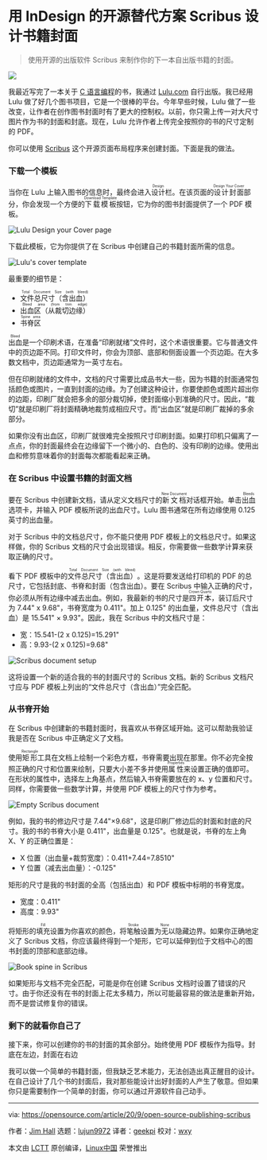 [#]: collector: (lujun9972)
[#]: translator: (geekpi)
[#]: reviewer: (wxy)
[#]: publisher: ( )
[#]: url: ( )
[#]: subject: (Design a book cover with an open source alternative to InDesign)
[#]: via: (https://opensource.com/article/20/9/open-source-publishing-scribus)
[#]: author: (Jim Hall https://opensource.com/users/jim-hall)

用 InDesign 的开源替代方案 Scribus 设计书籍封面
======

> 使用开源的出版软件 Scribus 来制作你的下一本自出版书籍的封面。

![](https://img.linux.net.cn/data/attachment/album/202009/16/213714ppvfzm6idv9nnynp.jpg)

我最近写完了一本关于 [C 语言编程][2]的书，我通过 [Lulu.com][3] 自行出版。我已经用 Lulu 做了好几个图书项目，它是一个很棒的平台。今年早些时候，Lulu 做了一些改变，让作者在创作图书封面时有了更大的控制权。以前，你只需上传一对大尺寸图片作为书的封面和封底。现在，Lulu 允许作者上传完全按照你的书的尺寸定制的 PDF。

你可以使用 [Scribus][4] 这个开源页面布局程序来创建封面。下面是我的做法。

### 下载一个模板

当你在 Lulu 上输入图书的信息时，最终会进入<ruby>设计<rt>Design</rt></ruby>栏。在该页面的<ruby>设计封面<rt>Design Your Cover</rt></ruby>部分，你会发现一个方便的<ruby>下载模板<rt>Download Template</rt></ruby>按钮，它为你的图书封面提供了一个 PDF 模板。

![Lulu Design your Cover page][5]

下载此模板，它为你提供了在 Scribus 中创建自己的书籍封面所需的信息。

![Lulu's cover template][7]

最重要的细节是：

  * <ruby>文件总尺寸（含出血）<rt>Total Document Size (with bleed)</rt></ruby>
  * <ruby>出血区（从裁切边缘）<rt>Bleed area (from trim edge)</rt></ruby>
  * <ruby>书脊区<rt>Spine area</rt></ruby>

<ruby>出血<rt>Bleed</rt></ruby>是一个印刷术语，在准备“印刷就绪”文件时，这个术语很重要。它与普通文件中的页边距不同。打印文件时，你会为顶部、底部和侧面设置一个页边距。在大多数文档中，页边距通常为一英寸左右。

但在印刷就绪的文件中，文档的尺寸需要比成品书大一些，因为书籍的封面通常包括颜色或图片，一直到封面的边缘。为了创建这种设计，你要使颜色或图片超出你的边距，印刷厂就会把多余的部分裁切掉，使封面缩小到准确的尺寸。因此，“裁切”就是印刷厂将封面精确地裁剪成相应尺寸。而“出血区”就是印刷厂裁掉的多余部分。

如果你没有出血区，印刷厂就很难完全按照尺寸印刷封面。如果打印机只偏离了一点点，你的封面最终会在边缘留下一个微小的、白色的、没有印刷的边缘。使用出血和修剪意味着你的封面每次都能看起来正确。

### 在 Scribus 中设置书籍的封面文档

要在 Scribus 中创建新文档，请从定义文档尺寸的<ruby>新文档<rt>New Document</rt></ruby>对话框开始。单击<ruby>出血<rt>Bleeds</rt></ruby>选项卡，并输入 PDF 模板所说的出血尺寸。Lulu 图书通常在所有边缘使用 0.125 英寸的出血量。

对于 Scribus 中的文档总尺寸，你不能只使用 PDF 模板上的文档总尺寸。如果这样做，你的 Scribus 文档的尺寸会出现错误。相反，你需要做一些数学计算来获取正确的尺寸。

看下 PDF 模板中的<ruby>文件总尺寸（含出血）<rt>Total Document Size (with bleed)</rt></ruby>。这是将要发送给打印机的 PDF 的总尺寸，它包括封底、书脊和封面（包含出血）。要在 Scribus 中输入正确的尺寸，你必须从所有边缘中减去出血。例如，我最新的书的尺寸是<ruby>四开本<rt>Crown Quarto</rt></ruby>，装订后尺寸为 7.44" x 9.68"，书脊宽度为 0.411"。加上 0.125" 的出血量，文件总尺寸（含出血）是 15.541" × 9.93"。因此，我在 Scribus 中的文档尺寸是：

  * 宽：15.541-(2 x 0.125)=15.291"
  * 高：9.93-(2 x 0.125)=9.68"

![Scribus document setup][8]

这将设置一个新的适合我的书的封面尺寸的 Scribus 文档。新的 Scribus 文档尺寸应与 PDF 模板上列出的“文件总尺寸（含出血）”完全匹配。

### 从书脊开始

在 Scribus 中创建新的书籍封面时，我喜欢从书脊区域开始。这可以帮助我验证我是否在 Scribus 中正确定义了文档。

使用<ruby>矩形<rt>Rectangle</rt></ruby>工具在文档上绘制一个彩色方框，书脊需要出现在那里。你不必完全按照正确的尺寸和位置来绘制，只要大小差不多并使用<ruby>属性<rt>Properties</rt></ruby>来设置正确的值即可。在形状的属性中，选择左上角基点，然后输入书脊需要放在的 x、y 位置和尺寸。同样，你需要做一些数学计算，并使用 PDF 模板上的尺寸作为参考。

![Empty Scribus document][9]

例如，我的书的修边尺寸是 7.44"×9.68"，这是印刷厂修边后的封面和封底的尺寸。我的书的书脊大小是 0.411"，出血量是 0.125"。也就是说，书脊的左上角 X、Y 的正确位置是：

  * X 位置（出血量+裁剪宽度）：0.411+7.44=7.8510"
  * Y 位置（减去出血量）：-0.125"

矩形的尺寸是我的书封面的全高（包括出血）和 PDF 模板中标明的书脊宽度。

  * 宽度：0.411"
  * 高度：9.93"

将矩形的<ruby>填充<rt>Fill</rt></ruby>设置为你喜欢的颜色，将<ruby>笔触<rt>Stroke</rt></ruby>设置为<ruby>无<rt>None</rt></ruby>以隐藏边界。如果你正确地定义了 Scribus 文档，你应该最终得到一个矩形，它可以延伸到位于文档中心的图书封面的顶部和底部边缘。

![Book spine in Scribus][10]

如果矩形与文档不完全匹配，可能是你在创建 Scribus 文档时设置了错误的尺寸。由于你还没有在书的封面上花太多精力，所以可能最容易的做法是重新开始，而不是尝试修复你的错误。

### 剩下的就看你自己了

接下来，你可以创建你的书的封面的其余部分。始终使用 PDF 模板作为指导。封底在左边，封面在右边

我可以做一个简单的书籍封面，但我缺乏艺术能力，无法创造出真正醒目的设计。在自己设计了几个书的封面后，我对那些能设计出好封面的人产生了敬意。但如果你只是需要制作一个简单的封面，你可以通过开源软件自己动手。

--------------------------------------------------------------------------------

via: https://opensource.com/article/20/9/open-source-publishing-scribus

作者：[Jim Hall][a]
选题：[lujun9972][b]
译者：[geekpi](https://github.com/geekpi)
校对：[wxy](https://github.com/wxy)

本文由 [LCTT](https://github.com/LCTT/TranslateProject) 原创编译，[Linux中国](https://linux.cn/) 荣誉推出

[a]: https://opensource.com/users/jim-hall
[b]: https://github.com/lujun9972
[1]: https://opensource.com/sites/default/files/styles/image-full-size/public/lead-images/books_read_list_stack_study.png?itok=GZxb9OAv (Stack of books for reading)
[2]: https://opensource.com/article/20/8/c-programming-cheat-sheet
[3]: https://www.lulu.com/
[4]: https://www.scribus.net/
[5]: https://opensource.com/sites/default/files/uploads/lulu-download-template.jpg (Lulu Design your Cover page)
[6]: https://creativecommons.org/licenses/by-sa/4.0/
[7]: https://opensource.com/sites/default/files/uploads/lulu-pdf-template.jpg (Lulu's cover template)
[8]: https://opensource.com/sites/default/files/uploads/scribus-new-document.jpg (Scribus document setup)
[9]: https://opensource.com/sites/default/files/uploads/scribus-empty-document.jpg (Empty Scribus document)
[10]: https://opensource.com/sites/default/files/uploads/scribus-spine-rectangle.jpg (Book spine in Scribus)
